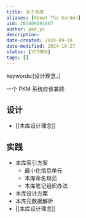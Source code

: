 ```yaml
---
title: 关于本库
aliases: [About The Garden]
uid: 202409191807
author: ped_yc
description: 
date-created: 2024-09-19
date-modified: 2024-10-27
status: [YCTODO]
tags: []
---
```


keywords:[设计理念，]

一个 PKM 系统应该兼顾

## 设计

- [[本库设计理念]]

## 实践

- 本库索引方案
	- 最小化信息单元
	- 本库命名规范
	- 本库笔记组织办法
- 本库设计方案
- 本库元数据解析
- [[本库设计理念]]
